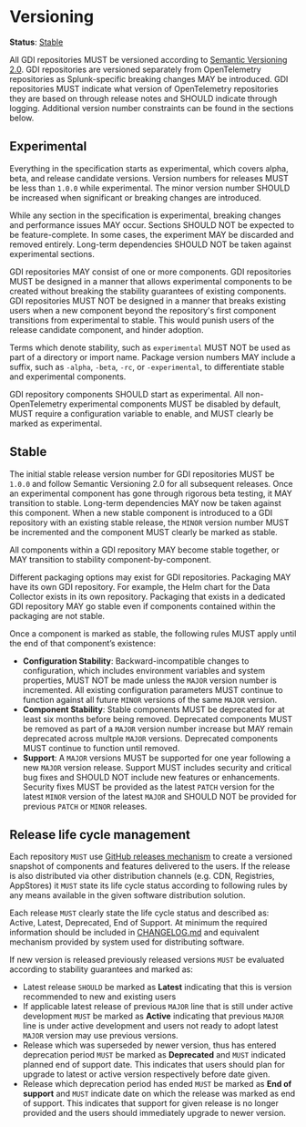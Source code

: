 # Versioning

**Status**: [Stable](../README.md#versioning-and-status-of-the-specification)

All GDI repositories MUST be versioned according to [Semantic Versioning
2.0](https://semver.org/spec/v2.0.0.html). GDI repositories are versioned
separately from OpenTelemetry repositories as Splunk-specific breaking changes
MAY be introduced. GDI repositories MUST indicate what version of OpenTelemetry
repositories they are based on through release notes and SHOULD indicate through
logging. Additional version number constraints can be found in the sections
below.

## Experimental

Everything in the specification starts as experimental, which covers alpha,
beta, and release candidate versions. Version numbers for releases MUST be less
than `1.0.0` while experimental. The minor version number SHOULD be increased
when significant or breaking changes are introduced.

While any section in the specification is experimental, breaking changes and
performance issues MAY occur. Sections SHOULD NOT be expected to be
feature-complete. In some cases, the experiment MAY be discarded and removed
entirely. Long-term dependencies SHOULD NOT be taken against experimental
sections.

GDI repositories MAY consist of one or more components. GDI repositories MUST be
designed in a manner that allows experimental components to be created without
breaking the stability guarantees of existing components. GDI repositories MUST NOT
be designed in a manner that breaks existing users when a new component beyond
the repository's first component transitions from experimental to stable. This
would punish users of the release candidate component, and hinder adoption.

Terms which denote stability, such as `experimental` MUST NOT be used as part
of a directory or import name. Package version numbers MAY include a suffix,
such as `-alpha`, `-beta`, `-rc`, or `-experimental`, to differentiate stable
and experimental components.

GDI repository components SHOULD start as experimental. All non-OpenTelemetry
experimental components MUST be disabled by default, MUST require a
configuration variable to enable, and MUST clearly be marked as experimental.

## Stable

The initial stable release version number for GDI repositories MUST be `1.0.0` and
follow Semantic Versioning 2.0 for all subsequent releases. Once an
experimental component has gone through rigorous beta testing, it MAY
transition to stable. Long-term dependencies MAY now be taken against this
component. When a new stable component is introduced to a GDI repository with an
existing stable release, the `MINOR` version number MUST be incremented and the
component MUST clearly be marked as stable.

All components within a GDI repository MAY become stable together, or MAY
transition to stability component-by-component.

Different packaging options may exist for GDI repositories. Packaging MAY have
its own GDI repository. For example, the Helm chart for the Data Collector
exists in its own repository. Packaging that exists in a dedicated GDI
repository MAY go stable even if components contained within the packaging
are not stable.

Once a component is marked as stable, the following rules MUST apply
until the end of that component’s existence:

- **Configuration Stability**: Backward-incompatible changes to configuration,
  which includes environment variables and system properties, MUST NOT be made
  unless the `MAJOR` version number is incremented. All existing configuration
  parameters MUST continue to function against all future `MINOR` versions of
  the same `MAJOR` version.
- **Component Stability**: Stable components MUST be deprecated for at least
  six months before being removed. Deprecated components MUST be removed as
  part of a `MAJOR` version number increase but MAY remain deprecated across
  multple `MAJOR` versions. Deprecated components MUST continue to function
  until removed.
- **Support**: A `MAJOR` versions MUST be supported for one year following a
  new `MAJOR` version release. Support MUST includes security and critical bug
  fixes and SHOULD NOT include new features or enhancements. Security fixes
  MUST be provided as the latest `PATCH` version for the latest `MINOR` version
  of the latest `MAJOR` and SHOULD NOT be provided for previous `PATCH` or
  `MINOR` releases.

## Release life cycle management

Each repository `MUST` use [GitHub releases mechanism](https://docs.github.com/en/repositories/releasing-projects-on-github/about-releases)
to create a versioned snapshot of components and features
delivered to the users. If the release is also distributed via other
distribution channels (e.g. CDN, Registries, AppStores) it `MUST` state
its life cycle status according to following rules by any means available
in the given software distribution solution.
 
Each release `MUST` clearly state the life cycle 
status and described as: Active, Latest, Deprecated, End of Support. 
At minimum the required information should be included in 
[CHANGELOG.md](https://github.com/signalfx/gdi-specification/blob/main/specification/templates/CHANGELOG.md)
and equivalent mechanism provided by system used for distributing software. 

If new version is released previously released versions `MUST` be evaluated 
according to stability guarantees and marked as:
- Latest release `SHOULD` be marked as **Latest** indicating that this is
  version recommended to new and existing users
- If applicable latest release of previous `MAJOR` line that is still under 
  active development `MUST` be marked as **Active** indicating that previous 
  `MAJOR` line is under active development and users not ready to adopt 
  latest `MAJOR` version may use previous versions.
- Release which was superseded by newer version, thus has entered deprecation 
  period `MUST` be marked as **Deprecated** and `MUST` indicated planned 
  end of support date. This indicates that users should plan for upgrade to 
  latest or active version respectively before date given.
- Release which deprecation period has ended `MUST` be marked as 
  **End of support** and `MUST` indicate date on which the release was marked 
  as end of support. This indicates that support for given release is no longer 
  provided and the users should immediately upgrade to newer version.